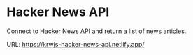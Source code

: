 # Hacker News API
Connect to Hacker News API and return a list of news articles.

URL: https://krwjs-hacker-news-api.netlify.app/
